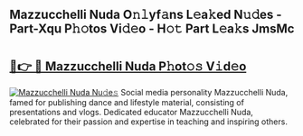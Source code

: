 ## Mazzucchelli Nuda O𝚗𝚕yf𝚊ns L𝚎a𝚔ed N𝚞𝚍es - Part-Xqu P𝚑𝚘tos Vi𝚍𝚎o - H𝚘𝚝 Part L𝚎a𝚔s JmsMc

# <h2><a href="http://kfad4bn.oniu.top/?m=Mazzucchelli+Nuda">🔗👉 🔴 Mazzucchelli Nuda P𝚑ot𝚘𝚜 V𝚒d𝚎o</a></h2>

[![Mazzucchelli Nuda Nu𝚍e𝚜](https://i.imgur.com/0qMVB7G.gif)](http://kfad4bn.oniu.top/?m=Mazzucchelli+Nuda)
Social media personality Mazzucchelli Nuda, famed for publishing dance and lifestyle material, consisting of presentations and vlogs. Dedicated educator Mazzucchelli Nuda, celebrated for their passion and expertise in teaching and inspiring others.  
